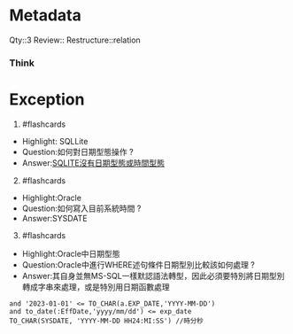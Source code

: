 # Metadata
Qty::3
Review::
Restructure::relation

### Think



# Exception


1. #flashcards 
- Highlight: SQLLite
- Question:如何對日期型態操作
?
- Answer:[SQLITE沒有日期型態或時間型態](http://coding-warehouse.logdown.com/posts/7329105-sqlite-date-and-time-functions)

2. #flashcards 
- Highlight:Oracle
- Question:如何寫入目前系統時間
?
- Answer:SYSDATE

3. #flashcards 
- Highlight:Oracle中日期型態
- Question:Oracle中進行WHERE述句條件日期型別比較該如何處理
?
- Answer:其自身並無MS-SQL一樣默認語法轉型，因此必須要特別將日期型別轉成字串來處理，或是特別用日期函數處理
```
and '2023-01-01' <= TO_CHAR(a.EXP_DATE,'YYYY-MM-DD') 
and to_date(:EffDate,'yyyy/mm/dd') <= exp_date
TO_CHAR(SYSDATE, 'YYYY-MM-DD HH24:MI:SS') //時分秒
```

